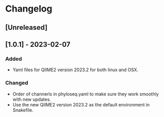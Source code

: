 # Changelog

## [Unreleased]

## [1.0.1] - 2023-02-07

### Added

 - Yaml files for QIIME2 version 2023.2 for both linux and OSX.

### Changed

- Order of channerls in phyloseq.yaml to make sure they work smoothly with new updates.
- Use the new QIIME2 version 2023.2 as the default environment in Snakefile.
